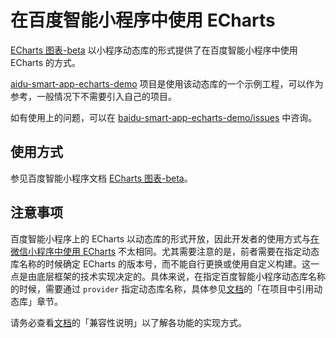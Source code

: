 # 在百度智能小程序中使用 ECharts

[ECharts 图表-beta](http://smartprogram.baidu.com/docs/develop/framework/echarts/) 以小程序动态库的形式提供了在百度智能小程序中使用 ECharts 的方式。

[aidu-smart-app-echarts-demo](https://github.com/baidu-smart-app/baidu-smart-app-echarts-demo) 项目是使用该动态库的一个示例工程，可以作为参考，一般情况下不需要引入自己的项目。

如有使用上的问题，可以在 [baidu-smart-app-echarts-demo/issues](https://github.com/baidu-smart-app/baidu-smart-app-echarts-demo/issues) 中咨询。

## 使用方式

参见百度智能小程序文档 [ECharts 图表-beta](http://smartprogram.baidu.com/docs/develop/framework/echarts/)。

## 注意事项

百度智能小程序上的 ECharts 以动态库的形式开放，因此开发者的使用方式与[在微信小程序中使用 ECharts](./zh/application_cross-platform_wechat-app) 不太相同。尤其需要注意的是，前者需要在指定动态库名称的时候确定 ECharts 的版本号，而不能自行更换或使用自定义构建。这一点是由底层框架的技术实现决定的。具体来说，在指定百度智能小程序动态库名称的时候，需要通过 `provider` 指定动态库名称，具体参见[文档](http://smartprogram.baidu.com/docs/develop/framework/echarts/)的「在项目中引用动态库」章节。

请务必查看[文档](http://smartprogram.baidu.com/docs/develop/framework/echarts/)的「兼容性说明」以了解各功能的实现方式。
